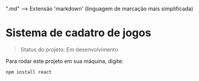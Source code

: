".md" --> Extensão 'markdown' (linguagem de marcação mais simplificada)

<h1>Sistema de cadatro de jogos</h1>

> Status do projeto: Em desenvolvimento

Para rodar este projeto em sua máquina, digite:

```
npm install react
```
